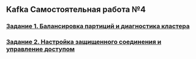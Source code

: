 ## Kafka Самостоятельная работа №4

### [Задание 1. Балансировка партиций и диагностика кластера](./task_1/README.md)
### [Задание 2. Настройка защищенного соединения и управление доступом](./task_2/README.md)
